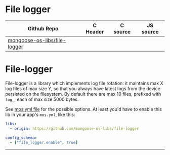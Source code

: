 # File logger
| Github Repo | C Header | C source  | JS source |
| ----------- | -------- | --------  | ----------------- |
| [mongoose-os-libs/file-logger](https://github.com/mongoose-os-libs/file-logger) | [](https://github.com/mongoose-os-libs/file-logger/tree/master/include/) | &nbsp;  | &nbsp;         |

# File-logger

File-logger is a library which implements log file rotation: it maintains max X
log files of max size Y, so that you always have latest logs from the device
persisted on the filesystem. By default there are max 10 files, prefixed with
`log_`, each of max size 5000 bytes.

See [mos.yml file](mos.yml) for the possible options. At least you'd have to
enable this lib in your app's `mos.yml`, like this:

```yaml
libs:
  - origin: https://github.com/mongoose-os-libs/file-logger

config_schema:
  - ["file_logger.enable", true]
```


 ----- 
